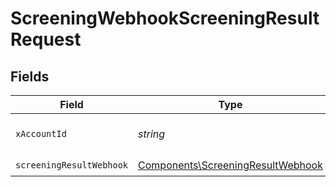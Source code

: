 # ScreeningWebhookScreeningResultRequest


## Fields

| Field                                                                                  | Type                                                                                   | Required                                                                               | Description                                                                            |
| -------------------------------------------------------------------------------------- | -------------------------------------------------------------------------------------- | -------------------------------------------------------------------------------------- | -------------------------------------------------------------------------------------- |
| `xAccountId`                                                                           | *string*                                                                               | :heavy_check_mark:                                                                     | The account identifier                                                                 |
| `screeningResultWebhook`                                                               | [Components\ScreeningResultWebhook](../../Models/Components/ScreeningResultWebhook.md) | :heavy_check_mark:                                                                     | N/A                                                                                    |